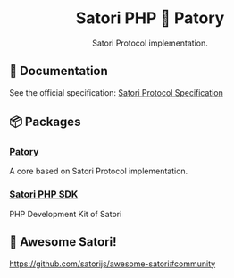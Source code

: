 <div align="center">

# Satori PHP 🔗 Patory

Satori Protocol implementation.

</div>

## 📜 Documentation

See the official specification: [Satori Protocol Specification](https://satori.js.org/zh-CN)

## 📦 Packages

### [Patory](https://github.com/im-patory/patory)

A core based on Satori Protocol implementation.

### [Satori PHP SDK](https://github.com/im-patory/spps)

PHP Development Kit of Satori

## 🎉 Awesome Satori!

https://github.com/satorijs/awesome-satori#community
